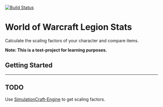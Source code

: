 [![Build Status](https://travis-ci.org/Slatyo/Legion-Stats.svg?branch=master)](https://travis-ci.org/Slatyo/Legion-Stats)

# World of Warcraft Legion Stats

Calculate the scaling factors of your character and compare items.

**Note: This is a test-project for learning purposes.**

## Getting Started

---

## TODO

Use [SimulationCraft-Engine](https://github.com/simulationcraft/simc) to get scaling factors.

